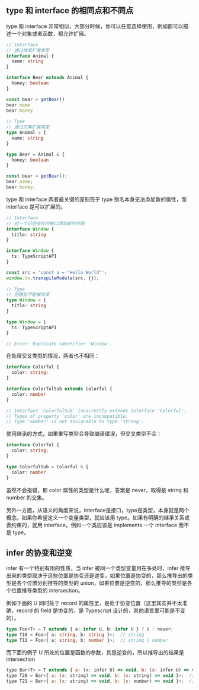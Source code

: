 ## type 和 interface 的相同点和不同点
type 和 interface 非常相似，大部分时候，你可以任意选择使用，例如都可以描述一个对象或者函数，都允许扩展。
```ts
// Interface
// 通过继承扩展类型
interface Animal {
  name: string
}

interface Bear extends Animal {
  honey: boolean
}

const bear = getBear() 
bear.name
bear.honey
        
// Type
// 通过交集扩展类型
type Animal = {
  name: string
}

type Bear = Animal & { 
  honey: boolean 
}

const bear = getBear();
bear.name;
bear.honey;
```
type 和 interface 两者最关键的差别在于 type 别名本身无法添加新的属性，而 interface 是可以扩展的。
```ts
// Interface
// 对一个已经存在的接口添加新的字段
interface Window {
  title: string
}

interface Window {
  ts: TypeScriptAPI
}

const src = 'const a = "Hello World"';
window.ts.transpileModule(src, {});
        
// Type
// 创建后不能被改变
type Window = {
  title: string
}

type Window = {
  ts: TypeScriptAPI
}

// Error: Duplicate identifier 'Window'.
```
在处理交叉类型的情况，两者也不相同：
```ts
interface Colorful {
  color: string;
}

interface ColorfulSub extends Colorful {
  color: number
}

// Interface 'ColorfulSub' incorrectly extends interface 'Colorful'.
// Types of property 'color' are incompatible.
// Type 'number' is not assignable to type 'string'.
```
使用继承的方式，如果重写类型会导致编译错误，但交叉类型不会：
```ts
interface Colorful {
  color: string;
}

type ColorfulSub = Colorful & {
  color: number
}
```
虽然不会报错，那 color 属性的类型是什么呢，答案是 never，取得是 string 和 number 的交集。

另外一方面，从语义的角度来说，interface是接口，type是类型，本身就是两个概念。如果你希望定义一个变量类型，就应该用 type。如果有明确的继承关系或表约束的，就用 interface。例如一个类应该是 implements 一个 interface 而不是 type。



## infer 的协变和逆变
infer 有一个特别有用的性质，当 infer 被同一个类型变量用在多处时，infer 推导出来的类型取决于这些位置是协变还是逆变。如果位置是协变的，那么推导出的类型是各个位置分别推导的类型的 union，如果位置是逆变的，那么推导的类型是各个位置推导类型的 intersection。

例如下面的 U 同时处于 record 的属性里，是处于协变位置（这里其实并不太准确，record 的 field 是协变的，是 Typescript 设计的，其他语言里可能是不变的）。
```ts
type Foo<T> = T extends { a: infer U, b: infer U } ? U : never;
type T10 = Foo<{ a: string, b: string }>;  // string
type T11 = Foo<{ a: string, b: number }>;  // string | number
```
而下面的例子 U 所处的位置是函数的参数，其是逆变的，所以推导出的结果是 intersection
```js
type Bar<T> = T extends { a: (x: infer U) => void, b: (x: infer U) => void } ? U : never;
type T20 = Bar<{ a: (x: string) => void, b: (x: string) => void }>;  // string
type T21 = Bar<{ a: (x: string) => void, b: (x: number) => void }>;  // string & number
```